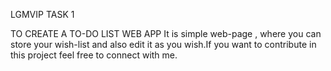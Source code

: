LGMVIP TASK 1

TO CREATE A TO-DO LIST WEB APP
It is simple web-page , where you can store your wish-list and also edit it as you wish.If you want to contribute in this project feel free to connect with me.
